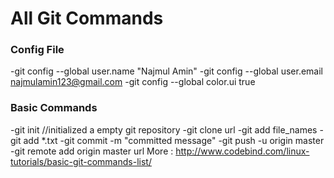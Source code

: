 
# All Git Commands

### Config File

-git config --global user.name "Najmul Amin"
-git config --global user.email najmulamin123@gmail.com
-git config --global color.ui true

### Basic Commands

-git init  //initialized a empty git repository
-git clone url
-git add file_names
-git add *.txt
-git commit -m "committed message"
-git push -u origin master
-git remote add origin master url
More : http://www.codebind.com/linux-tutorials/basic-git-commands-list/
